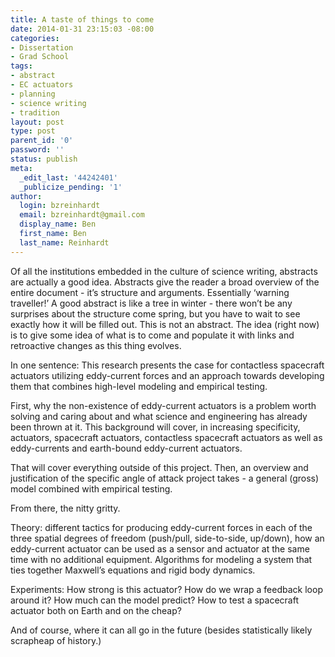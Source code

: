 ```yaml
---
title: A taste of things to come
date: 2014-01-31 23:15:03 -08:00
categories:
- Dissertation
- Grad School
tags:
- abstract
- EC actuators
- planning
- science writing
- tradition
layout: post
type: post
parent_id: '0'
password: ''
status: publish
meta:
  _edit_last: '44242401'
  _publicize_pending: '1'
author:
  login: bzreinhardt
  email: bzreinhardt@gmail.com
  display_name: Ben
  first_name: Ben
  last_name: Reinhardt
---
```


<p dir="ltr">Of all the institutions embedded in the culture of science writing, abstracts are actually a good idea. Abstracts give the reader a broad overview of the entire document - it’s structure and arguments. Essentially ‘warning traveller!’ A good abstract is like a tree in winter - there won’t be any surprises about the structure come spring, but you have to wait to see exactly how it will be filled out. This is not an abstract. The idea (right now) is to give some idea of what is to come and populate it with links and retroactive changes as this thing evolves.</p>
<p dir="ltr">In one sentence: This research presents the case for contactless spacecraft actuators utilizing eddy-current forces and an approach towards developing them that combines high-level modeling and empirical testing.</p>
<p dir="ltr">First, why the non-existence of eddy-current actuators is a problem worth solving and caring about and what science and engineering has already been thrown at it. This background will cover, in increasing specificity, actuators, spacecraft actuators, contactless spacecraft actuators as well as eddy-currents and earth-bound eddy-current actuators.</p>
<p dir="ltr">That will cover everything outside of this project. Then, an overview and justification of the specific angle of attack project takes - a general (gross) model combined with empirical testing.</p>
<p dir="ltr">From there, the nitty gritty.</p>
<p dir="ltr">Theory: different tactics for producing eddy-current forces in each of the three spatial degrees of freedom (push/pull, side-to-side, up/down), how an eddy-current actuator can be used as a sensor and actuator at the same time with no additional equipment. Algorithms for modeling a system that ties together Maxwell’s equations and rigid body dynamics.</p>
<p dir="ltr">Experiments: How strong is this actuator? How do we wrap a feedback loop around it? How much can the model predict? How to test a spacecraft actuator both on Earth and on the cheap?</p>
<p>And of course, where it can all go in the future (besides statistically likely scrapheap of history.)</p>
